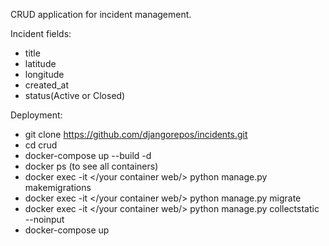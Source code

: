 CRUD application for incident management. 


Incident fields:
- title
- latitude
- longitude
- created_at
- status(Active or Closed)

Deployment:
- git clone https://github.com/djangorepos/incidents.git
- cd crud
- docker-compose up --build -d
- docker ps (to see all containers)
- docker exec -it  </your container web/> python manage.py makemigrations
- docker exec -it  </your container web/> python manage.py migrate
- docker exec -it  </your container web/> python manage.py collectstatic --noinput
- docker-compose up